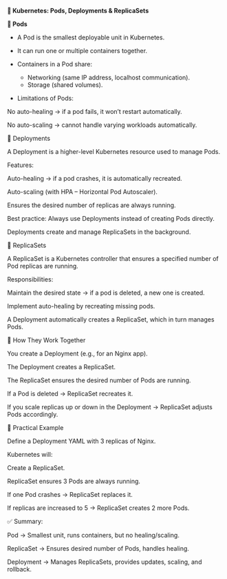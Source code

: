 **📌 Kubernetes: Pods, Deployments & ReplicaSets**

**🔹 Pods**

- A Pod is the smallest deployable unit in Kubernetes.
- It can run one or multiple containers together.

- Containers in a Pod share:

    - Networking (same IP address, localhost communication).
    - Storage (shared volumes).

- Limitations of Pods:

No auto-healing → if a pod fails, it won’t restart automatically.

No auto-scaling → cannot handle varying workloads automatically.

🔹 Deployments

A Deployment is a higher-level Kubernetes resource used to manage Pods.

Features:

Auto-healing → if a pod crashes, it is automatically recreated.

Auto-scaling (with HPA – Horizontal Pod Autoscaler).

Ensures the desired number of replicas are always running.

Best practice: Always use Deployments instead of creating Pods directly.

Deployments create and manage ReplicaSets in the background.

🔹 ReplicaSets

A ReplicaSet is a Kubernetes controller that ensures a specified number of Pod replicas are running.

Responsibilities:

Maintain the desired state → if a pod is deleted, a new one is created.

Implement auto-healing by recreating missing pods.

A Deployment automatically creates a ReplicaSet, which in turn manages Pods.

🔹 How They Work Together

You create a Deployment (e.g., for an Nginx app).

The Deployment creates a ReplicaSet.

The ReplicaSet ensures the desired number of Pods are running.

If a Pod is deleted → ReplicaSet recreates it.

If you scale replicas up or down in the Deployment → ReplicaSet adjusts Pods accordingly.

🔹 Practical Example

Define a Deployment YAML with 3 replicas of Nginx.

Kubernetes will:

Create a ReplicaSet.

ReplicaSet ensures 3 Pods are always running.

If one Pod crashes → ReplicaSet replaces it.

If replicas are increased to 5 → ReplicaSet creates 2 more Pods.

✅ Summary:

Pod → Smallest unit, runs containers, but no healing/scaling.

ReplicaSet → Ensures desired number of Pods, handles healing.

Deployment → Manages ReplicaSets, provides updates, scaling, and rollback.
